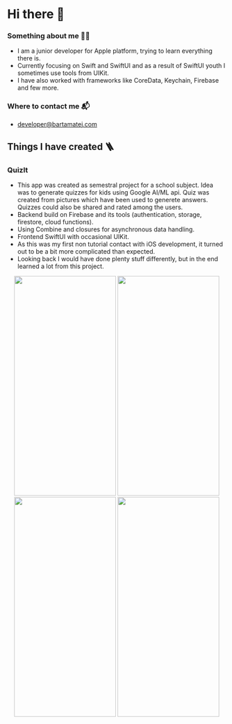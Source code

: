 # Hi there 👋
### Something about me 👨‍🎓
- I am a junior developer for Apple platform, trying to learn everything there is. 
- Currently focusing on Swift and SwiftUI and as a result of SwiftUI youth I sometimes use tools from UIKit.
- I have also worked with frameworks like CoreData, Keychain, Firebase and few more.

### Where to contact me 📬
- developer@bartamatej.com

## Things I have created 🪜
### QuizIt
- This app was created as semestral project for a school subject. Idea was to generate quizzes for kids using Google AI/ML api. Quiz was created from pictures which have been used to generete answers. Quizzes could also be shared and rated among the users.
- Backend build on Firebase and its tools (authentication, storage, firestore, cloud functions).
- Using Combine and closures for asynchronous data handling.
- Frontend SwiftUI with occasional UIKit.
- As this was my first non tutorial contact with iOS development, it turned out to be a bit more complicated than expected.
- Looking back I would have done plenty stuff differently, but in the end learned a lot from this project.
<p align="center">
<img src="https://user-images.githubusercontent.com/62949707/172696195-180988b7-c67c-4745-8b4c-3e4e2140fc19.PNG" width="234" height="506">
<img src="https://user-images.githubusercontent.com/62949707/172696215-486f37e4-2ed6-4dc6-b559-39c467e1cd5d.PNG" width="234" height="506">
<img src="https://user-images.githubusercontent.com/62949707/172696219-243eb1f2-19be-4159-ba0f-88cbaa68995b.PNG" width="234" height="506">
<img src="https://user-images.githubusercontent.com/62949707/172696226-3e6095e7-bb9b-40cd-bf11-a9fe2ea9dc5a.PNG" width="234" height="506">
</p>
